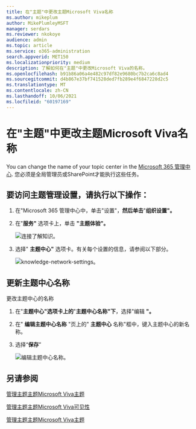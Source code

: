 ```yaml
---
title: 在"主题"中更改主题Microsoft Viva名称
ms.author: mikeplum
author: MikePlumleyMSFT
manager: serdars
ms.reviewer: nkokoye
audience: admin
ms.topic: article
ms.service: o365-administration
search.appverid: MET150
ms.localizationpriority: medium
description: 了解如何在"主题"中更改Microsoft Viva的名称。
ms.openlocfilehash: b91b86a06a4e482c97df82e9680bc7b2ca6c8ad4
ms.sourcegitcommit: d4b867e37bf741528ded7fb289e4f6847228d2c5
ms.translationtype: MT
ms.contentlocale: zh-CN
ms.lasthandoff: 10/06/2021
ms.locfileid: "60197169"
---
```

# <a name="change-the-name-of-the-topic-center-in-microsoft-viva-topics"></a>在"主题"中更改主题Microsoft Viva名称

You can change the name of your topic center in the [Microsoft 365 管理中心](https://admin.microsoft.com). 您必须是全局管理员或SharePoint才能执行这些任务。

## <a name="to-access-topics-management-settings"></a>要访问主题管理设置，请执行以下操作：

1. 在"Microsoft 365 管理中心中，单击"设置"，**然后单击**"**组织设置"。**
2. 在"**服务"** 选项卡上，单击 **"主题体验"。**

    ![连接了解知识。](../media/admin-org-knowledge-options-completed.png) 

3. 选择" **主题中心"** 选项卡。有关每个设置的信息，请参阅以下部分。

    ![knowledge-network-settings。](../media/knowledge-network-settings-topic-center.png) 

##  <a name="update-your-topic-center-name"></a>更新主题中心名称

更改主题中心的名称

1. 在"**主题中心"选项卡上的**"**主题中心名称"下**，选择"编辑 **"。**
2. 在" **编辑主题中心名称** "页上的" **主题中心** 名称"框中，键入主题中心的新名称。
3. 选择“**保存**”

    ![编辑主题中心名称。](../media/manage-topic-center-name.png)  

## <a name="see-also"></a>另请参阅

[管理主题主题Microsoft Viva主题](topic-experiences-discovery.md)

[管理主题主题Microsoft Viva可见性](topic-experiences-knowledge-rules.md)

[管理主题主题Microsoft Viva主题](topic-experiences-user-permissions.md)
